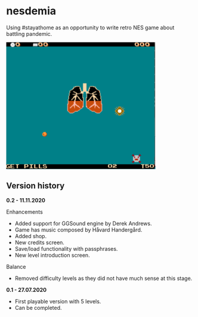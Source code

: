# nesdemia
Using #stayathome as an opportunity to write retro NES game about battling pandemic.

<img src="https://raw.githubusercontent.com/RomekRJM/nesdemia/master/screenshots/scr02.png" width="400px" height="340px">


## Version history

**0.2 - 11.11.2020**

Enhancements
* Added support for GGSound engine by Derek Andrews.
* Game has music composed by ‪Håvard Handergård.
* Added shop.
* New credits screen.
* Save/load functionality with passphrases.
* New level introduction screen.

Balance
* Removed difficulty levels as they did not have much sense at this stage.



**0.1 - 27.07.2020**
* First playable version with 5 levels.
* Can be completed.
